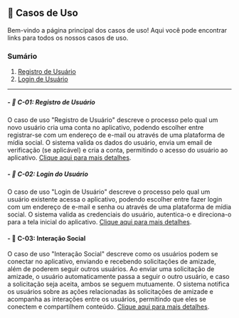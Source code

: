 ## 📂 Casos de Uso

Bem-vindo a página principal dos casos de uso! Aqui você pode encontrar links para todos os nossos casos de uso.

### Sumário

1. [Registro de Usuário](#---c-01-registro-de-usuário)
2. [Login de Usuário](#---c-02-login-do-usuário)

 

_______

##### - 📌 **C-01: Registro de Usuário**

O caso de uso "Registro de Usuário" descreve o processo pelo qual um novo usuário cria uma conta no aplicativo, podendo escolher entre registrar-se com um endereço de e-mail ou através de uma plataforma de mídia social. O sistema valida os dados do usuário, envia um email de verificação (se aplicável) e cria a conta, permitindo o acesso do usuário ao aplicativo.
[Clique aqui para mais detalhes](Casos%20de%20uso/Case-1.md).

##### - 📌 **C-02: Login do Usuário**

O caso de uso "Login de Usuário" descreve o processo pelo qual um usuário existente acessa o aplicativo, podendo escolher entre fazer login com um endereço de e-mail e senha ou através de uma plataforma de mídia social. O sistema valida as credenciais do usuário, autentica-o e direciona-o para a tela inicial do aplicativo.
[Clique aqui para mais detalhes](Casos%20de%20uso/Case-2.md).

####  - 📌 **C-03: Interação Social**

O caso de uso "Interação Social" descreve como os usuários podem se conectar no aplicativo, enviando e recebendo solicitações de amizade, além de poderem seguir outros usuários. Ao enviar uma solicitação de amizade, o usuário automaticamente passa a seguir o outro usuário, e caso a solicitação seja aceita, ambos se seguem mutuamente. O sistema notifica os usuários sobre as ações relacionadas às solicitações de amizade e acompanha as interações entre os usuários, permitindo que eles se conectem e compartilhem conteúdo.
[Clique aqui para mais detalhes](Casos%20de%20uso/Case-3.md).